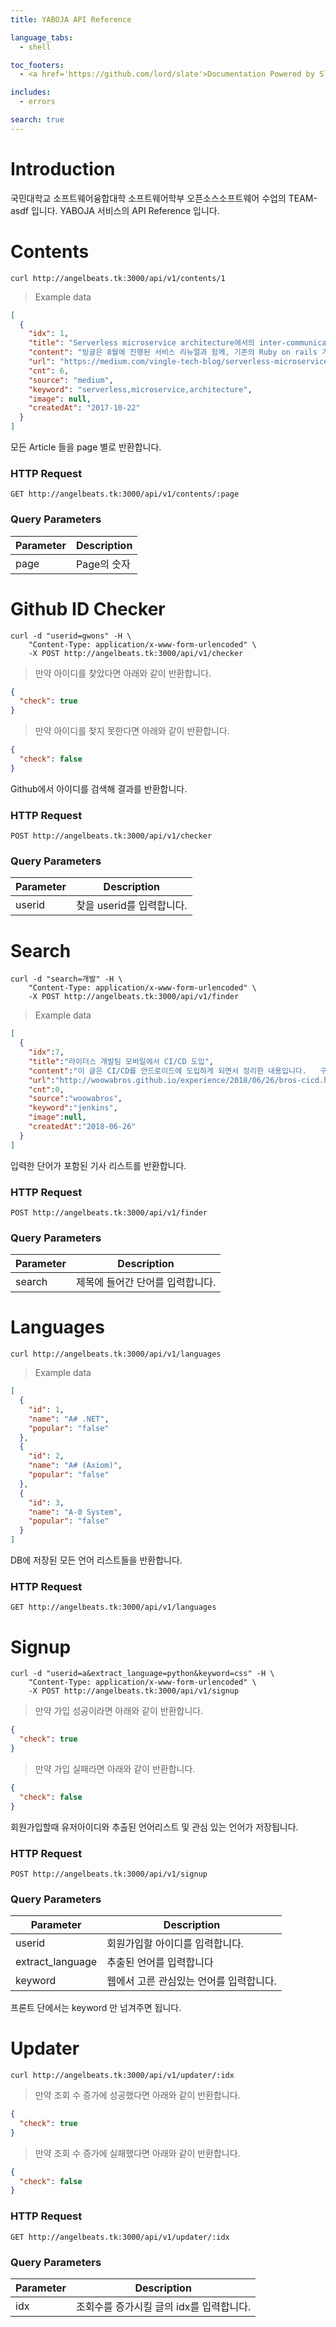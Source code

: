 ```yaml
---
title: YABOJA API Reference

language_tabs:
  - shell

toc_footers:
  - <a href='https://github.com/lord/slate'>Documentation Powered by Slate</a>

includes:
  - errors

search: true
---
```


# Introduction

국민대학교 소프트웨어융합대학 소프트웨어학부 오픈소스소프트웨어 수업의 TEAM-asdf 입니다.
YABOJA 서비스의 API Reference 입니다.

# Contents

```shell
curl http://angelbeats.tk:3000/api/v1/contents/1
```

> Example data

```json
[
  {
    "idx": 1,
    "title": "Serverless microservice architecture에서의 inter-communication caching",
    "content": "빙글은 8월에 진행된 서비스 리뉴얼과 함께, 기존의 Ruby on rails 기반의 monolithic 앱에서 구현되어 있던 서비스 로직을 상당부분 Serverless 기반의 microservice architecture로 옮겼다.그걸 하면서도 정말 많은걸 배웠고, 그 과정에서 필요했던 다양한 도구들 (Lambda용 http api framework라던가...",
    "url": "https://medium.com/vingle-tech-blog/serverless-microservice-architecture%EC%97%90%EC%84%9C%EC%9D%98-inter-communication-caching-80a43c979121?source=---------8---------------------",
    "cnt": 6,
    "source": "medium",
    "keyword": "serverless,microservice,architecture",
    "image": null,
    "createdAt": "2017-10-22"
  }
]
```

모든 Article 들을 page 별로 반환합니다.

### HTTP Request

`GET http://angelbeats.tk:3000/api/v1/contents/:page`

### Query Parameters

Parameter | Description
--------- | -----------
page | Page의 숫자


# Github ID Checker

```shell
curl -d "userid=gwons" -H \
    "Content-Type: application/x-www-form-urlencoded" \
    -X POST http://angelbeats.tk:3000/api/v1/checker
```

> 만약 아이디를 찾았다면 아래와 같이 반환합니다.

```json
{
  "check": true
}
```

> 만약 아이디를 찾지 못한다면 아래와 같이 반환합니다.

```json
{
  "check": false
}
```

Github에서 아이디를 검색해 결과를 반환합니다.

### HTTP Request

`POST http://angelbeats.tk:3000/api/v1/checker`

### Query Parameters

Parameter | Description
--------- | -----------
userid | 찾을 userid를 입력합니다.

# Search
```shell
curl -d "search=개발" -H \
    "Content-Type: application/x-www-form-urlencoded" \
    -X POST http://angelbeats.tk:3000/api/v1/finder
```

> Example data

```json
[
  {
    "idx":7,
    "title":"라이더스 개발팀 모바일에서 CI/CD 도입",
    "content":"이 글은 CI/CD를 안드로이드에 도입하게 되면서 정리한 내용입니다.   구축 및 운영하고자 하시는 분에게 경험을 공유하고자 합니다.안녕하세요 라이더스 개발팀 장인수 입니다.우선 라이더스 개발팀이 하는 일을 소개 합니다. 저희 라이더스 개발팀은 배달되지 않는 음식점의 음식을 민트색 헬멧을 쓴 라이더 분들이 오토바이를 이용하여 음식을 픽업 후 고객님에게 배달...",
    "url":"http://woowabros.github.io/experience/2018/06/26/bros-cicd.html",
    "cnt":0,
    "source":"woowabros",
    "keyword":"jenkins",
    "image":null,
    "createdAt":"2018-06-26"
  }
]
```


입력한 단어가 포함된 기사 리스트를 반환합니다.

### HTTP Request

`POST http://angelbeats.tk:3000/api/v1/finder`

### Query Parameters

Parameter | Description
--------- | -----------
search | 제목에 들어간 단어를 입력합니다.


# Languages
```shell
curl http://angelbeats.tk:3000/api/v1/languages
```

> Example data

```json
[
  {
    "id": 1,
    "name": "A# .NET",
    "popular": "false"
  },
  {
    "id": 2,
    "name": "A# (Axiom)",
    "popular": "false"
  },
  {
    "id": 3,
    "name": "A-0 System",
    "popular": "false"
  }
]
```

DB에 저장된 모든 언어 리스트들을 반환합니다.

### HTTP Request

`GET http://angelbeats.tk:3000/api/v1/languages`


# Signup
```shell
curl -d "userid=a&extract_language=python&keyword=css" -H \
    "Content-Type: application/x-www-form-urlencoded" \
    -X POST http://angelbeats.tk:3000/api/v1/signup
```

> 만약 가입 성공이라면 아래와 같이 반환합니다.

```json
{
  "check": true
}
```

> 만약 가입 실패라면 아래와 같이 반환합니다.

```json
{
  "check": false
}
```

회원가입할때 유저아이디와 추출된 언어리스트 및 관심 있는 언어가 저장됩니다.


### HTTP Request

`POST http://angelbeats.tk:3000/api/v1/signup`


### Query Parameters

Parameter | Description
--------- | -----------
userid | 회원가입할 아이디를 입력합니다.
extract_language | 추출된 언어를 입력합니다
keyword | 웹에서 고른 관심있는 언어를 입력합니다.

프론트 단에서는 keyword 만 넘겨주면 됩니다.


# Updater
```shell
curl http://angelbeats.tk:3000/api/v1/updater/:idx
```

> 만약 조회 수 증가에 성공했다면 아래와 같이 반환합니다.

```json
{
  "check": true
}
```

> 만약 조회 수 증가에 실패했다면 아래와 같이 반환합니다.

```json
{
  "check": false
}
```

### HTTP Request

`GET http://angelbeats.tk:3000/api/v1/updater/:idx`

### Query Parameters

Parameter | Description
--------- | -----------
idx | 조회수를 증가시킬 글의 idx를 입력합니다.
